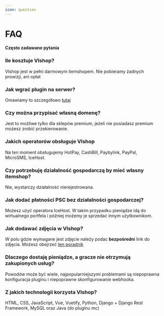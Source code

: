```yaml
---
icon: question
---
```


# FAQ
#### Często zadawane pytania

### Ile kosztuje VIshop?
VIshop jest w pełni darmowym itemshopem. Nie pobieramy żadnych prowizji, ani opłat


### Jak wgrać plugin na serwer?
Omawiamy to szczegółowo [tutaj](https://wiki.vishop.pl/plugin/#instalacja)


### Czy można przypisać własną domenę?
Jest to możliwe tylko dla sklepów premium, jeżeli nie posiadasz premium możesz zrobić przekierowanie.


### Jakich operatorów obsługuje VIshop
Na ten moment obsługujemy HotPay, CashBill, Paybylink, PayPal, MicroSMS, IceHost.


### Czy potrzebuję działalność gospodarczą by mieć własny itemshop?
Nie, wystarczy działalność nierejestrowana.


### Jak dodać płatności PSC bez działalności gospodarczej?
Możesz użyć operatora IceHost. W takim przypadku pieniądze idą do wirtualnego portfela i później możemy je sprzedać innym użytkownikom.


### Jak dodawać zdjęcia w VIshop?
W polu gdzie wymagane jest zdjęcie należy podac **bezpośredni** link do zdjęcia. Możesz obejrzeć [ten poradnik](https://www.youtube.com/watch?v=7jv-_Hiox8g)


### Dlaczego dostaję pieniądze, a gracze nie otrzymują zakupionych usług?
Powodów może być wiele, najpopularniejszymi problemami są niepoprawna konfiguracja pluginu i niepoprawne skonfigurowanie webhooka.

### Z jakich technologii korzysta VIshop?
HTML, CSS, JavaScript, Vue, Vuetify, Python, Django + Django Rest Framework, MySQL oraz Java (do pluginu mc)
